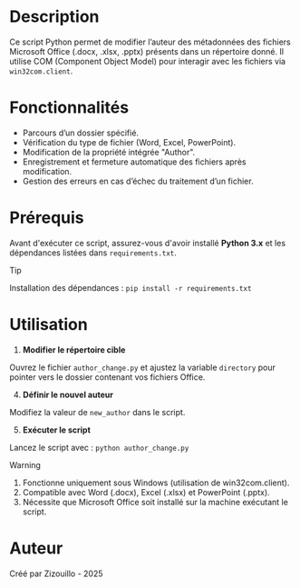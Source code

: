 
# Description

Ce script Python permet de modifier l’auteur des métadonnées des fichiers Microsoft Office (.docx, .xlsx, .pptx) présents dans un répertoire donné. Il utilise COM (Component Object Model) pour interagir avec les fichiers via `win32com.client`.

# Fonctionnalités 

- Parcours d’un dossier spécifié.
- Vérification du type de fichier (Word, Excel, PowerPoint).
- Modification de la propriété intégrée "Author".
- Enregistrement et fermeture automatique des fichiers après modification.
- Gestion des erreurs en cas d’échec du traitement d’un fichier.

# Prérequis

Avant d'exécuter ce script, assurez-vous d'avoir installé **Python 3.x** et les dépendances listées dans `requirements.txt`.

> [!TIP]
> Installation des dépendances : `pip install -r requirements.txt`

# Utilisation

1. **Modifier le répertoire cible**

Ouvrez le fichier `author_change.py` et ajustez la variable `directory` pour pointer vers le dossier contenant vos fichiers Office.

4. **Définir le nouvel auteur**

Modifiez la valeur de `new_author` dans le script.

5. **Exécuter le script**

Lancez le script avec :
`python author_change.py`

> [!WARNING]
> 1. Fonctionne uniquement sous Windows (utilisation de win32com.client).
> 2. Compatible avec Word (.docx), Excel (.xlsx) et PowerPoint (.pptx).
> 3. Nécessite que Microsoft Office soit installé sur la machine exécutant le script.

# Auteur

Créé par Zizouillo - 2025
